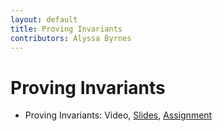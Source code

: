 ```yaml
---
layout: default
title: Proving Invariants
contributors: Alyssa Byrnes
---
```


# Proving Invariants

* Proving Invariants: Video, [Slides](/comp283/lessons/AnalyzingAlgs.html), [Assignment](https://www.gradescope.com/)

